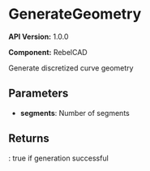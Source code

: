 # GenerateGeometry

**API Version:** 1.0.0

**Component:** RebelCAD

Generate discretized curve geometry

## Parameters

- **segments**: Number of segments

## Returns

: true if generation successful

